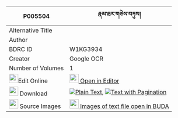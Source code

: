 |P005504|རྣམ་ཐར་གཅེས་བཏུས། 
| --- | --- 
|Alternative Title |
|Author | 
|BDRC ID | W1KG3934
|Creator | Google OCR
|Number of Volumes| 1
|<img width="25" src="https://img.icons8.com/color/25/000000/edit-property.png">Edit Online| [<img width="25" src="https://avatars.githubusercontent.com/u/45091458?s=200&v=4"> Open in Editor](http://editor.openpecha.org/P005504)
|<img width="25" src="https://img.icons8.com/fluent/48/000000/download-2.png"/>  Download | [![](https://img.icons8.com/color/20/000000/txt.png)Plain Text](https://github.com/Openpecha/P005504/releases/download/v1/namtar_chetu_plain_P005504.zip), [![](https://img.icons8.com/color/20/000000/txt.png)Text with Pagination](https://github.com/Openpecha/P005504/releases/download/v1/namtar_chetu_pages_P005504.zip)
|<img width="25" src="https://img.icons8.com/plasticine/100/000000/pictures-folder.png"/>  Source Images | [<img width="25" src="https://library.bdrc.io/icons/BUDA-small.svg"> Images of text file open in BUDA](https://library.bdrc.io/show/bdr:W1KG3934)